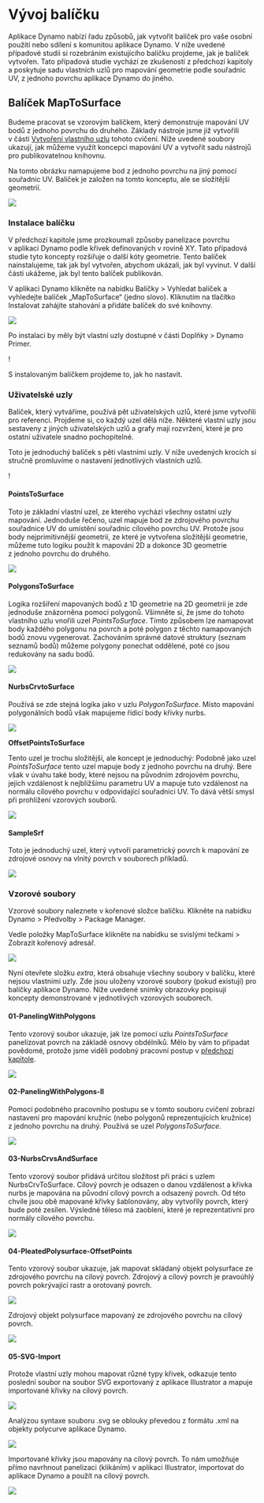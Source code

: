# Vývoj balíčku

Aplikace Dynamo nabízí řadu způsobů, jak vytvořit balíček pro vaše osobní použití nebo sdílení s komunitou aplikace Dynamo. V níže uvedené případové studii si rozebráním existujícího balíčku projdeme, jak je balíček vytvořen. Tato případová studie vychází ze zkušeností z předchozí kapitoly a poskytuje sadu vlastních uzlů pro mapování geometrie podle souřadnic UV, z jednoho povrchu aplikace Dynamo do jiného.

## Balíček MapToSurface

Budeme pracovat se vzorovým balíčkem, který demonstruje mapování UV bodů z jednoho povrchu do druhého. Základy nástroje jsme již vytvořili v části [Vytvoření vlastního uzlu](../6-1\_custom-nodes/2-creating.md) tohoto cvičení. Níže uvedené soubory ukazují, jak můžeme využít koncepci mapování UV a vytvořit sadu nástrojů pro publikovatelnou knihovnu.

Na tomto obrázku namapujeme bod z jednoho povrchu na jiný pomocí souřadnic UV. Balíček je založen na tomto konceptu, ale se složitější geometrií.

![](../images/6-2/3/uvMap.jpg)

### Instalace balíčku

V předchozí kapitole jsme prozkoumali způsoby panelizace povrchu v aplikaci Dynamo podle křivek definovaných v rovině XY. Tato případová studie tyto koncepty rozšiřuje o další kóty geometrie. Tento balíček nainstalujeme, tak jak byl vytvořen, abychom ukázali, jak byl vyvinut. V další části ukážeme, jak byl tento balíček publikován.

V aplikaci Dynamo klikněte na nabídku Balíčky > Vyhledat balíček a vyhledejte balíček „MapToSurface“ (jedno slovo). Kliknutím na tlačítko Instalovat zahájíte stahování a přidáte balíček do své knihovny.

![](../images/6-2/3/developpackage-installpackage01.jpg)

Po instalaci by měly být vlastní uzly dostupné v části Doplňky > Dynamo Primer.

\![](<../images/6-2/3/develop package - install package 02 (1) (2) (2).jpg>)

S instalovaným balíčkem projdeme to, jak ho nastavit.

### Uživatelské uzly

Balíček, který vytváříme, používá pět uživatelských uzlů, které jsme vytvořili pro referenci. Projdeme si, co každý uzel dělá níže. Některé vlastní uzly jsou sestaveny z jiných uživatelských uzlů a grafy mají rozvržení, které je pro ostatní uživatele snadno pochopitelné.

Toto je jednoduchý balíček s pěti vlastními uzly. V níže uvedených krocích si stručně promluvíme o nastavení jednotlivých vlastních uzlů.

\![](<../images/6-2/3/develop package - custom nodes 01 (1) (1) (1).jpg>)

#### **PointsToSurface**

Toto je základní vlastní uzel, ze kterého vychází všechny ostatní uzly mapování. Jednoduše řečeno, uzel mapuje bod ze zdrojového povrchu souřadnice UV do umístění souřadnic cílového povrchu UV. Protože jsou body nejprimitivnější geometrií, ze které je vytvořena složitější geometrie, můžeme tuto logiku použít k mapování 2D a dokonce 3D geometrie z jednoho povrchu do druhého.

![](../images/6-2/3/developpackage-pointToSurface.jpg)

#### **PolygonsToSurface**

Logika rozšíření mapovaných bodů z 1D geometrie na 2D geometrii je zde jednoduše znázorněna pomocí polygonů. Všimněte si, že jsme do tohoto vlastního uzlu vnořili uzel _PointsToSurface_. Tímto způsobem lze namapovat body každého polygonu na povrch a poté polygon z těchto namapovaných bodů znovu vygenerovat. Zachováním správné datové struktury (seznam seznamů bodů) můžeme polygony ponechat oddělené, poté co jsou redukovány na sadu bodů.

![](../images/6-2/3/developpackage-polygonsToSurface.jpg)

#### **NurbsCrvtoSurface**

Používá se zde stejná logika jako v uzlu _PolygonToSurface_. Místo mapování polygonálních bodů však mapujeme řídicí body křivky nurbs.

![](../images/6-2/3/developpackage-nurbsCrvtoSurface.jpg)

**OffsetPointsToSurface**

Tento uzel je trochu složitější, ale koncept je jednoduchý: Podobně jako uzel _PointsToSurface_ tento uzel mapuje body z jednoho povrchu na druhý. Bere však v úvahu také body, které nejsou na původním zdrojovém povrchu, jejich vzdálenost k nejbližšímu parametru UV a mapuje tuto vzdálenost na normálu cílového povrchu v odpovídající souřadnici UV. To dává větší smysl při prohlížení vzorových souborů.

![](../images/6-2/3/developpackage-OffsetPointsToSurface.jpg)

#### **SampleSrf**

Toto je jednoduchý uzel, který vytvoří parametrický povrch k mapování ze zdrojové osnovy na vlnitý povrch v souborech příkladů.

![](../images/6-2/3/developpackage-sampleSrf.jpg)

### Vzorové soubory

Vzorové soubory naleznete v kořenové složce balíčku. Klikněte na nabídku Dynamo > Předvolby > Package Manager.

Vedle položky MapToSurface klikněte na nabídku se svislými tečkami > Zobrazit kořenový adresář.

![](../images/6-2/3/developpackage-examplefiles01.jpg)

Nyní otevřete složku _extra_, která obsahuje všechny soubory v balíčku, které nejsou vlastními uzly. Zde jsou uloženy vzorové soubory (pokud existují) pro balíčky aplikace Dynamo. Níže uvedené snímky obrazovky popisují koncepty demonstrované v jednotlivých vzorových souborech.

#### **01-PanelingWithPolygons**

Tento vzorový soubor ukazuje, jak lze pomocí uzlu _PointsToSurface_ panelizovat povrch na základě osnovy obdélníků. Mělo by vám to připadat povědomé, protože jsme viděli podobný pracovní postup v [předchozí kapitole](../6-1\_custom-nodes/2-creating.md).

![](../images/6-2/3/developpackage-samplefile01.jpg)

#### **02-PanelingWithPolygons-II**

Pomocí podobného pracovního postupu se v tomto souboru cvičení zobrazí nastavení pro mapování kružnic (nebo polygonů reprezentujících kružnice) z jednoho povrchu na druhý. Používá se uzel _PolygonsToSurface_.

![](../images/6-2/3/developpackage-samplefile02.jpg)

#### **03-NurbsCrvsAndSurface**

Tento vzorový soubor přidává určitou složitost při práci s uzlem NurbsCrvToSurface. Cílový povrch je odsazen o danou vzdálenost a křivka nurbs je mapována na původní cílový povrch a odsazený povrch. Od této chvíle jsou obě mapované křivky šablonovány, aby vytvořily povrch, který bude poté zesílen. Výsledné těleso má zaoblení, které je reprezentativní pro normály cílového povrchu.

![](../images/6-2/3/developpackage-samplefile03.jpg)

#### **04-PleatedPolysurface-OffsetPoints**

Tento vzorový soubor ukazuje, jak mapovat skládaný objekt polysurface ze zdrojového povrchu na cílový povrch. Zdrojový a cílový povrch je pravoúhlý povrch pokrývající rastr a orotovaný povrch.

![](../images/6-2/3/developpackage-samplefile04a.jpg)

Zdrojový objekt polysurface mapovaný ze zdrojového povrchu na cílový povrch.

![](../images/6-2/3/developpackage-samplefile04b.jpg)

#### **05-SVG-Import**

Protože vlastní uzly mohou mapovat různé typy křivek, odkazuje tento poslední soubor na soubor SVG exportovaný z aplikace Illustrator a mapuje importované křivky na cílový povrch.

![](../images/6-2/3/developpackage-samplefile05a.jpg)

Analýzou syntaxe souboru .svg se oblouky převedou z formátu .xml na objekty polycurve aplikace Dynamo.

![](../images/6-2/3/developpackage-samplefile05b.jpg)

Importované křivky jsou mapovány na cílový povrch. To nám umožňuje přímo navrhnout panelizaci (klikáním) v aplikaci Illustrator, importovat do aplikace Dynamo a použít na cílový povrch.

![](../images/6-2/3/developpackage-samplefile05c.jpg)
